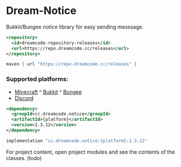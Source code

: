 # Dream-Notice
Bukkit/Bungee notice library for easy sending messsage.

```xml
<repository>
  <id>dreamcode-repository-releases</id>
  <url>https://repo.dreamcode.cc/releases</url>
</repository>
```

```groovy
maven { url "https://repo.dreamcode.cc/releases" }
```

### Supported platforms:
- [Minecraft](https://github.com/DreamPoland/dream-notice/tree/master/minecraft)
^ [Bukkit](https://github.com/DreamPoland/dream-notice/tree/master/bukkit)
^ [Bungee](https://github.com/DreamPoland/dream-notice/tree/master/bungee)
- [Discord](https://github.com/DreamPoland/dream-notice/tree/master/discord)

```xml
<dependency>
  <groupId>cc.dreamcode.notice</groupId>
  <artifactId>{platform}</artifactId>
  <version>1.3.12</version>
</dependency>
```
```groovy
implementation "cc.dreamcode.notice:{platform}:1.3.12"
```

For project content, open project modules and see the contents of the classes. (todo)

